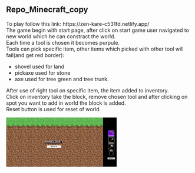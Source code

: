<h2> Repo_Minecraft_copy</h2>
<div>To play follow this link: https://zen-kare-c531fd.netlify.app/ </div>
<div>The game begin with start page, after click on start game user navigated to new world which he can constract the world.</div>
<div> Each time a tool is chosen it becomes purpule.</div>
<div>Tools can pick specific item, other items which picked with other tool will fail(and get red border):</div>
<ul>
  <li>shovel used for land</li>
  <li>pickaxe used for stone</li>
  <li>axe used for tree green and tree trunk.</li>
</ul>
<div>After use of right tool on specific item, the item added to inventory.</div>
<div>Click on inventory take the block, remove chosen tool and after clicking on spot you want to add in world the block is added.</div>
<div>Reset button is used for reset of world.</div>

![stack Overflow](minecraftgame.png)



